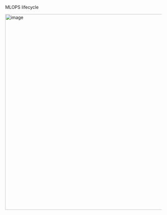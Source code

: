 MLOPS lifecycle

<img width="629" alt="image" src="https://github.com/user-attachments/assets/dfb6f49d-3340-4dd7-9af5-bb43d809f9f2" />


